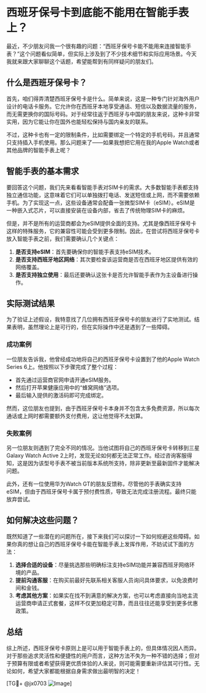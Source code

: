 # 西班牙保号卡到底能不能用在智能手表上？

最近，不少朋友问我一个很有趣的问题：“西班牙保号卡能不能用来连接智能手表？”这个问题看似简单，但实际上涉及到了不少技术细节和实际应用场景。今天我就来跟大家聊聊这个话题，希望能帮到有同样疑问的朋友们。

## 什么是西班牙保号卡？

首先，咱们得弄清楚西班牙保号卡是什么。简单来说，这是一种专门针对海外用户设计的电话卡服务。它允许你在西班牙本地享受通话、短信以及数据流量的服务，而无需更换你的国际号码。对于经常往返于西班牙与中国的朋友来说，这种卡非常实用，因为它能让你在国外也能轻松保持与国内亲友的联系。

不过，这种卡也有一定的限制条件，比如需要绑定一个特定的手机号码，并且通常只支持插入手机使用。那么问题来了——如果我想把它用在我的Apple Watch或者其他品牌的智能手表上呢？

## 智能手表的基本需求

要回答这个问题，我们先来看看智能手表对SIM卡的需求。大多数智能手表都支持独立通信功能，这意味着它们可以单独拨打电话、发送短信或上网，而不需要依赖手机。为了实现这一点，这些设备通常会配备一张微型SIM卡（eSIM）。eSIM是一种嵌入式芯片，可以直接安装在设备内部，省去了传统物理SIM卡的麻烦。

但是，并不是所有的运营商都会为eSIM提供全面的支持。尤其是像西班牙保号卡这样的特殊服务，它的兼容性可能会受到更多限制。因此，在尝试将西班牙保号卡放入智能手表之前，我们需要确认几个关键点：

1. **是否支持eSIM**：首先要确保你的智能手表支持eSIM技术。
2. **是否支持西班牙地区网络**：其次要检查该运营商是否在西班牙地区提供有效的网络覆盖。
3. **是否支持独立使用**：最后还要确认这张卡是否允许智能手表作为主设备进行操作。

## 实际测试结果

为了验证上述假设，我特意找了几位拥有西班牙保号卡的朋友进行了实地测试。结果表明，虽然理论上是可行的，但在实际操作中还是遇到了一些障碍。

### 成功案例

一位朋友告诉我，他曾经成功地将自己的西班牙保号卡设置到了他的Apple Watch Series 6上。他按照以下步骤完成了整个过程：
- 首先通过运营商官网申请开通eSIM服务。
- 然后打开苹果健康应用中的“蜂窝网络”选项。
- 最后输入提供的激活码即可完成绑定。

然而，这位朋友也提到，由于西班牙保号卡本身并不包含太多免费资源，所以每次通话或上网时都需要额外支付费用，这让他觉得不太划算。

### 失败案例

另一位朋友则遇到了完全不同的情况。当他试图将自己的西班牙保号卡转移到三星Galaxy Watch Active 2上时，发现无论如何都无法正常工作。经过咨询客服得知，这是因为该型号手表不被当前版本系统所支持，除非更新至最新固件才能解决问题。

此外，还有一位使用华为Watch GT的朋友反馈称，尽管他的手表确实支持eSIM，但由于西班牙保号卡属于预付费性质，导致无法完成注册流程。最终只能放弃尝试。

## 如何解决这些问题？

既然知道了一些潜在的问题所在，接下来我们可以探讨一下如何规避这些障碍。如果你真的想让自己的西班牙保号卡能在智能手表上发挥作用，不妨试试下面的方法：

1. **选择合适的设备**：尽量挑选那些明确标注支持eSIM功能并兼容西班牙网络环境的产品。
2. **提前沟通客服**：在购买前最好先联系相关客服人员询问具体要求，以免浪费时间和金钱。
3. **考虑其他方案**：如果实在找不到满意的解决方案，也可以考虑直接向当地主流运营商申请正式套餐，这样不仅更加稳定可靠，而且往往还能享受到更多优惠政策。

## 总结

综上所述，西班牙保号卡原则上是可以用于智能手表上的，但具体情况因人而异。对于那些追求灵活性和便捷性的用户而言，这种方法不失为一种不错的选择；但对于预算有限或者希望获得更优质体验的人来说，则可能需要重新评估其可行性。无论如何，希望大家都能根据自身需求做出最明智的决定！

[TG💪+ @jx0703 ![Image](https://github.com/user-attachments/assets/dbca1d08-cadb-493c-b0ec-ad6f7a83f270)]